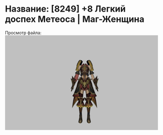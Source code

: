 # Название: [8249] +8 Легкий доспех Метеоса | Маг-Женщина

Просмотр файла:
![p050030.png](p050030.png)